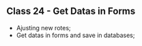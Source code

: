 <h2> Class 24 - Get Datas in Forms </h2>

* Ajusting new rotes;
* Get datas in forms and save in databases;